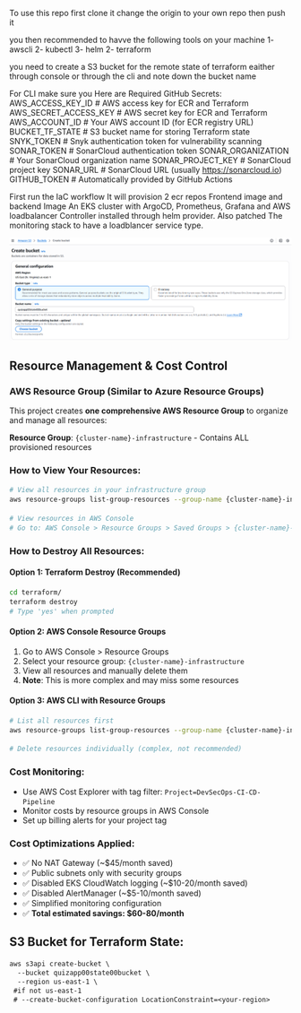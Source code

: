 To use this repo
first clone it 
change the origin to your own repo
then push it

you then recommended to havve the following tools on your machine
1- awscli
2- kubectl
3- helm
2- terraform

you need to create a S3 bucket for the remote state of terraform
eaither through console or through the cli
and note down the bucket name



For CLI make sure you 
Here are  Required GitHub Secrets:
AWS_ACCESS_KEY_ID           # AWS access key for ECR and Terraform
AWS_SECRET_ACCESS_KEY       # AWS secret key for ECR and Terraform  
AWS_ACCOUNT_ID              # Your AWS account ID (for ECR registry URL)
BUCKET_TF_STATE            # S3 bucket name for storing Terraform state
SNYK_TOKEN                 # Snyk authentication token for vulnerability scanning
SONAR_TOKEN               # SonarCloud authentication token
SONAR_ORGANIZATION        # Your SonarCloud organization name
SONAR_PROJECT_KEY         # SonarCloud project key
SONAR_URL                 # SonarCloud URL (usually https://sonarcloud.io)
GITHUB_TOKEN              # Automatically provided by GitHub Actions


First run the IaC workflow
It will provision 2 ecr repos Frontend image and backend Image
An EKS cluster with ArgoCD, Prometheus, Grafana and AWS loadbalancer Controller installed through helm provider. Also patched The monitoring stack to have a loadblancer service type.

![alt text](image.png)

## Resource Management & Cost Control

### AWS Resource Group (Similar to Azure Resource Groups)
This project creates **one comprehensive AWS Resource Group** to organize and manage all resources:

**Resource Group**: `{cluster-name}-infrastructure` - Contains ALL provisioned resources

### How to View Your Resources:
```bash
# View all resources in your infrastructure group
aws resource-groups list-group-resources --group-name {cluster-name}-infrastructure

# View resources in AWS Console
# Go to: AWS Console > Resource Groups > Saved Groups > {cluster-name}-infrastructure
```

### How to Destroy All Resources:

#### Option 1: Terraform Destroy (Recommended)
```bash
cd terraform/
terraform destroy
# Type 'yes' when prompted
```

#### Option 2: AWS Console Resource Groups
1. Go to AWS Console > Resource Groups
2. Select your resource group: `{cluster-name}-infrastructure`
3. View all resources and manually delete them
4. **Note**: This is more complex and may miss some resources

#### Option 3: AWS CLI with Resource Groups
```bash
# List all resources first
aws resource-groups list-group-resources --group-name {cluster-name}-infrastructure

# Delete resources individually (complex, not recommended)
```

### Cost Monitoring:
- Use AWS Cost Explorer with tag filter: `Project=DevSecOps-CI-CD-Pipeline`
- Monitor costs by resource groups in AWS Console
- Set up billing alerts for your project tag

### Cost Optimizations Applied:
- ✅ No NAT Gateway (~$45/month saved)
- ✅ Public subnets only with security groups
- ✅ Disabled EKS CloudWatch logging (~$10-20/month saved)
- ✅ Disabled AlertManager (~$5-10/month saved)
- ✅ Simplified monitoring configuration
- ✅ **Total estimated savings: $60-80/month**

## S3 Bucket for Terraform State:
```
aws s3api create-bucket \
  --bucket quizapp00state00bucket \
  --region us-east-1 \
 #if not us-east-1
 # --create-bucket-configuration LocationConstraint=<your-region> 
```
